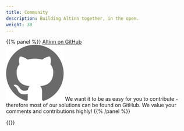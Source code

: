 ```yaml
---
title: Community
description: Building Altinn together, in the open.
weight: 30
---
```


{{% panel %}}
<a href="https://github.com/altinn/altinn-studio" class="a-linkFeatured">
    Altinn on GitHub
</a><br>
<img class="float-right" src="/images/github.svg" alt="GitHub logo">
We want it to be as easy for you to contribute - therefore most of our solutions can be found on GitHub.
We value your comments and contributions highly!
{{% /panel %}}


{{<children>}}
